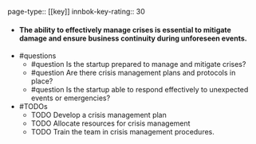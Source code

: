 page-type:: [[key]]
innbok-key-rating:: 30
- #### The ability to effectively manage crises is essential to mitigate damage and ensure business continuity during unforeseen events.
- #questions
  - #question Is the startup prepared to manage and mitigate crises?
  - #question Are there crisis management plans and protocols in place?
  - #question Is the startup able to respond effectively to unexpected events or emergencies?
- #TODOs
  - TODO Develop a crisis management plan
  - TODO  Allocate resources for crisis management
  - TODO  Train the team in crisis management procedures.



